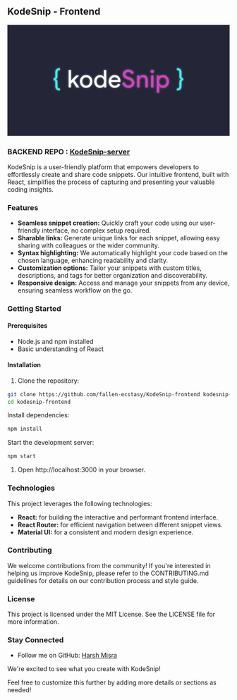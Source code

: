 ## KodeSnip - Frontend

![](https://github.com/fallen-ecstasy/KodeSnip-frontend/blob/main/cover.png)

### BACKEND REPO : [KodeSnip-server](https://github.com/fallen-ecstasy/KodeSnip-server)

KodeSnip is a user-friendly platform that empowers developers to effortlessly create and share code snippets. Our intuitive frontend, built with React, simplifies the process of capturing and presenting your valuable coding insights.

### Features

* **Seamless snippet creation:** Quickly craft your code using our user-friendly interface, no complex setup required.
* **Sharable links:** Generate unique links for each snippet, allowing easy sharing with colleagues or the wider community.
* **Syntax highlighting:** We automatically highlight your code based on the chosen language, enhancing readability and clarity.
* **Customization options:** Tailor your snippets with custom titles, descriptions, and tags for better organization and discoverability.
* **Responsive design:** Access and manage your snippets from any device, ensuring seamless workflow on the go.

### Getting Started

#### Prerequisites

* Node.js and npm installed
* Basic understanding of React

#### Installation

1. Clone the repository:

```bash
git clone https://github.com/fallen-ecstasy/KodeSnip-frontend kodesnip-frontend
cd kodesnip-frontend
```

Install dependencies:
```bash
npm install
```


Start the development server:
```bash
npm start
```


1. Open http://localhost:3000 in your browser.

### Technologies

This project leverages the following technologies:

* **React:** for building the interactive and performant frontend interface.
* **React Router:** for efficient navigation between different snippet views.
* **Material UI:** for a consistent and modern design experience.

### Contributing

We welcome contributions from the community! If you're interested in helping us improve KodeSnip, please refer to the CONTRIBUTING.md guidelines for details on our contribution process and style guide.

### License

This project is licensed under the MIT License. See the LICENSE file for more information.

### Stay Connected

* Follow me on GitHub: [Harsh Misra](https://github.com/fallen-ecstasy)

We're excited to see what you create with KodeSnip!



Feel free to customize this further by adding more details or sections as needed!
